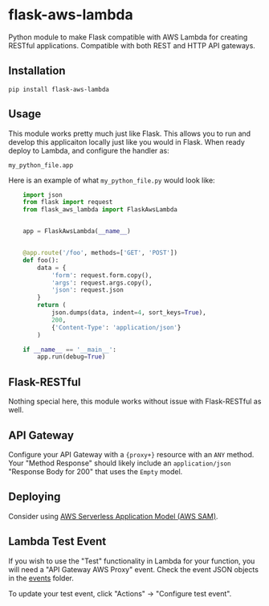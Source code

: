 # flask-aws-lambda

Python module to make Flask compatible with AWS Lambda for creating RESTful applications. Compatible with both REST and HTTP API gateways.

## Installation

```
pip install flask-aws-lambda
```

## Usage

This module works pretty much just like Flask. This allows you to run and develop this applicaiton locally just like you would in Flask. When ready deploy to Lambda, and configure the handler as:

```
my_python_file.app
```

Here is an example of what `my_python_file.py` would look like:

```py
    import json
    from flask import request
    from flask_aws_lambda import FlaskAwsLambda


    app = FlaskAwsLambda(__name__)


    @app.route('/foo', methods=['GET', 'POST'])
    def foo():
        data = {
            'form': request.form.copy(),
            'args': request.args.copy(),
            'json': request.json
        }
        return (
            json.dumps(data, indent=4, sort_keys=True),
            200,
            {'Content-Type': 'application/json'}
        )

    if __name__ == '__main__':
        app.run(debug=True)
```

## Flask-RESTful

Nothing special here, this module works without issue with Flask-RESTful as well.

## API Gateway

Configure your API Gateway with a `{proxy+}` resource with an `ANY` method. Your "Method Response" should likely include an `application/json` "Response Body for 200" that uses the `Empty` model.

## Deploying

Consider using [AWS Serverless Application Model (AWS SAM)](https://docs.aws.amazon.com/serverless-application-model/latest/developerguide/what-is-sam.html).

## Lambda Test Event

If you wish to use the "Test" functionality in Lambda for your function, you will need a "API Gateway AWS Proxy" event. Check the event JSON objects in the [events](events/) folder.

To update your test event, click "Actions" -> "Configure test event".
